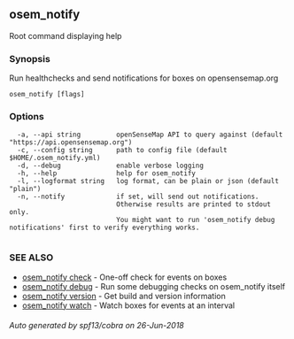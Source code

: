 ## osem_notify

Root command displaying help

### Synopsis

Run healthchecks and send notifications for boxes on opensensemap.org

```
osem_notify [flags]
```

### Options

```
  -a, --api string         openSenseMap API to query against (default "https://api.opensensemap.org")
  -c, --config string      path to config file (default $HOME/.osem_notify.yml)
  -d, --debug              enable verbose logging
  -h, --help               help for osem_notify
  -l, --logformat string   log format, can be plain or json (default "plain")
  -n, --notify             if set, will send out notifications.
                           Otherwise results are printed to stdout only.
                           You might want to run 'osem_notify debug notifications' first to verify everything works.
                           
```

### SEE ALSO

* [osem_notify check](osem_notify_check.md)	 - One-off check for events on boxes
* [osem_notify debug](osem_notify_debug.md)	 - Run some debugging checks on osem_notify itself
* [osem_notify version](osem_notify_version.md)	 - Get build and version information
* [osem_notify watch](osem_notify_watch.md)	 - Watch boxes for events at an interval

###### Auto generated by spf13/cobra on 26-Jun-2018
